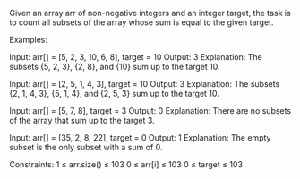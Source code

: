 Given an array arr of non-negative integers and an integer target, the task is to count all subsets of the array whose sum is equal to the given target.

Examples:

Input: arr[] = [5, 2, 3, 10, 6, 8], target = 10
Output: 3
Explanation: The subsets {5, 2, 3}, {2, 8}, and {10} sum up to the target 10.

Input: arr[] = [2, 5, 1, 4, 3], target = 10
Output: 3
Explanation: The subsets {2, 1, 4, 3}, {5, 1, 4}, and {2, 5, 3} sum up to the target 10.

Input: arr[] = [5, 7, 8], target = 3
Output: 0
Explanation: There are no subsets of the array that sum up to the target 3.

Input: arr[] = [35, 2, 8, 22], target = 0
Output: 1
Explanation: The empty subset is the only subset with a sum of 0.

Constraints:
1 ≤ arr.size() ≤ 103
0 ≤ arr[i] ≤ 103
0 ≤ target ≤ 103
